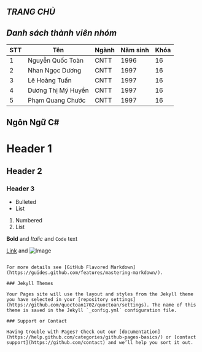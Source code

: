 ## *TRANG CHỦ*
## *Danh sách thành viên nhóm*

| STT  | Tên  |Ngành   | Năm sinh  | Khóa  |
|------|------|--------|---|---|
| 1  | Nguyễn Quốc Toàn  |CNTT   |1996   | 16  |
| 2 | Nhan Ngọc Dương  | CNTT  |1997   | 16  |
| 3  | Lê Hoàng Tuấn  | CNTT  |1997   | 16  |
| 4  | Dương Thị Mỹ Huyền  |CNTT   |1997   | 16  |
| 5  | Phạm Quang Chước  | CNTT  |1997   | 16  |
## Ngôn Ngữ C#

# Header 1
## Header 2
### Header 3

- Bulleted
- List

1. Numbered
2. List

**Bold** and _Italic_ and `Code` text

[Link](url) and ![Image](src)
```

For more details see [GitHub Flavored Markdown](https://guides.github.com/features/mastering-markdown/).

### Jekyll Themes

Your Pages site will use the layout and styles from the Jekyll theme you have selected in your [repository settings](https://github.com/quoctoan1702/quoctoan/settings). The name of this theme is saved in the Jekyll `_config.yml` configuration file.

### Support or Contact

Having trouble with Pages? Check out our [documentation](https://help.github.com/categories/github-pages-basics/) or [contact support](https://github.com/contact) and we’ll help you sort it out.
